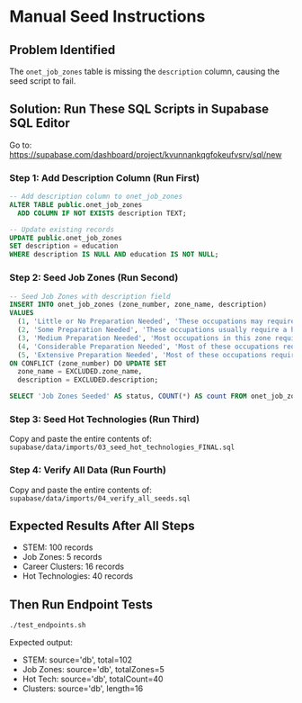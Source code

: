 # Manual Seed Instructions

## Problem Identified
The `onet_job_zones` table is missing the `description` column, causing the seed script to fail.

## Solution: Run These SQL Scripts in Supabase SQL Editor

Go to: https://supabase.com/dashboard/project/kvunnankqgfokeufvsrv/sql/new

### Step 1: Add Description Column (Run First)
```sql
-- Add description column to onet_job_zones
ALTER TABLE public.onet_job_zones
  ADD COLUMN IF NOT EXISTS description TEXT;

-- Update existing records
UPDATE public.onet_job_zones
SET description = education
WHERE description IS NULL AND education IS NOT NULL;
```

### Step 2: Seed Job Zones (Run Second)
```sql
-- Seed Job Zones with description field
INSERT INTO onet_job_zones (zone_number, zone_name, description)
VALUES
  (1, 'Little or No Preparation Needed', 'These occupations may require a high school diploma or GED certificate. Some may require a formal training course to obtain a license.'),
  (2, 'Some Preparation Needed', 'These occupations usually require a high school diploma and may require some vocational training or job-related course work.'),
  (3, 'Medium Preparation Needed', 'Most occupations in this zone require training in vocational schools, related on-the-job experience, or an associate degree.'),
  (4, 'Considerable Preparation Needed', 'Most of these occupations require a four-year bachelor degree, but some do not.'),
  (5, 'Extensive Preparation Needed', 'Most of these occupations require graduate school. For example, they may require a master''s degree, and some require a Ph.D., M.D., or J.D.')
ON CONFLICT (zone_number) DO UPDATE SET
  zone_name = EXCLUDED.zone_name,
  description = EXCLUDED.description;

SELECT 'Job Zones Seeded' AS status, COUNT(*) AS count FROM onet_job_zones;
```

### Step 3: Seed Hot Technologies (Run Third)
Copy and paste the entire contents of:
`supabase/data/imports/03_seed_hot_technologies_FINAL.sql`

### Step 4: Verify All Data (Run Fourth)
Copy and paste the entire contents of:
`supabase/data/imports/04_verify_all_seeds.sql`

## Expected Results After All Steps
- STEM: 100 records
- Job Zones: 5 records
- Career Clusters: 16 records
- Hot Technologies: 40 records

## Then Run Endpoint Tests
```bash
./test_endpoints.sh
```

Expected output:
- STEM: source='db', total=102
- Job Zones: source='db', totalZones=5
- Hot Tech: source='db', totalCount=40
- Clusters: source='db', length=16
